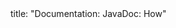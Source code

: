 <frontmatter>
title: "Documentation: JavaDoc: How"
</frontmatter>

<include src="navbar.md" boilerplate />

<include src="unit-inPage-asFlat.md" boilerplate />